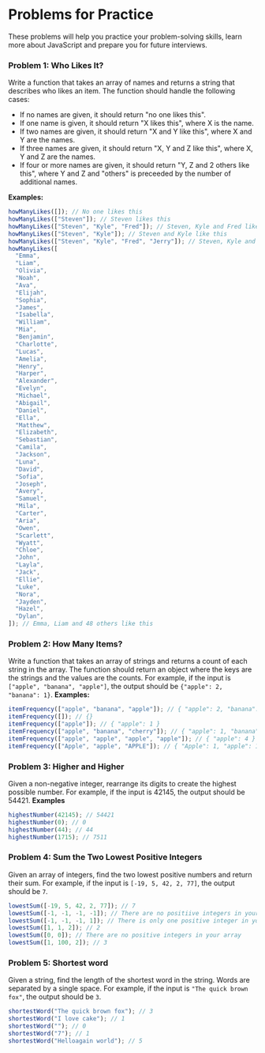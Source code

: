 # Problems for Practice

These problems will help you practice your problem-solving skills, learn more about JavaScript and prepare you for future interviews.

### Problem 1: Who Likes It?

Write a function that takes an array of names and returns a string that describes who likes an item. The function should handle the following cases:

- If no names are given, it should return "no one likes this".
- If one name is given, it should return "X likes this", where X is the name.
- If two names are given, it should return "X and Y like this", where X and Y are the names.
- If three names are given, it should return "X, Y and Z like this", where X, Y and Z are the names.
- If four or more names are given, it should return "Y, Z and 2 others like this", where Y and Z and "others" is preceeded by the number of additional names.

**Examples:**

```js
howManyLikes([]); // No one likes this
howManyLikes(["Steven"]); // Steven likes this
howManyLikes(["Steven", "Kyle", "Fred"]); // Steven, Kyle and Fred like this
howManyLikes(["Steven", "Kyle"]); // Steven and Kyle like this
howManyLikes(["Steven", "Kyle", "Fred", "Jerry"]); // Steven, Kyle and 2 others like this
howManyLikes([
  "Emma",
  "Liam",
  "Olivia",
  "Noah",
  "Ava",
  "Elijah",
  "Sophia",
  "James",
  "Isabella",
  "William",
  "Mia",
  "Benjamin",
  "Charlotte",
  "Lucas",
  "Amelia",
  "Henry",
  "Harper",
  "Alexander",
  "Evelyn",
  "Michael",
  "Abigail",
  "Daniel",
  "Ella",
  "Matthew",
  "Elizabeth",
  "Sebastian",
  "Camila",
  "Jackson",
  "Luna",
  "David",
  "Sofia",
  "Joseph",
  "Avery",
  "Samuel",
  "Mila",
  "Carter",
  "Aria",
  "Owen",
  "Scarlett",
  "Wyatt",
  "Chloe",
  "John",
  "Layla",
  "Jack",
  "Ellie",
  "Luke",
  "Nora",
  "Jayden",
  "Hazel",
  "Dylan",
]); // Emma, Liam and 48 others like this
```

### Problem 2: How Many Items?

Write a function that takes an array of strings and returns a count of each string in the array. The function should return an object where the keys are the strings and the values are the counts. For example, if the input is `["apple", "banana", "apple"]`, the output should be `{"apple": 2, "banana": 1}`.
**Examples:**

```js
itemFrequency(["apple", "banana", "apple"]); // { "apple": 2, "banana": 1 }
itemFrequency([]); // {}
itemFrequency(["apple"]); // { "apple": 1 }
itemFrequency(["apple", "banana", "cherry"]); // { "apple": 1, "banana": 1, "cherry": 1 }
itemFrequency(["apple", "apple", "apple", "apple"]); // { "apple": 4 }
itemFrequency(["Apple", "apple", "APPLE"]); // { "Apple": 1, "apple": 1, "APPLE": 1 }
```

### Problem 3: Higher and Higher

Given a non-negative integer, rearrange its digits to create the highest possible number. For example, if the input is 42145, the output should be 54421.
**Examples**

```js
highestNumber(42145); // 54421
highestNumber(0); // 0
highestNumber(44); // 44
highestNumber(1715); // 7511
```

### Problem 4: Sum the Two Lowest Positive Integers

Given an array of integers, find the two lowest positive numbers and return their sum. For example, if the input is `[-19, 5, 42, 2, 77]`, the output should be `7`.

```js
lowestSum([-19, 5, 42, 2, 77]); // 7
lowestSum([-1, -1, -1, -1]); // There are no positiive integers in your array
lowestSum([-1, -1, -1, 1]); // There is only one positive integer in your array
lowestSum([1, 1, 2]); // 2
lowestSum([0, 0]); // There are no positive integers in your array
lowestSum([1, 100, 2]); // 3
```

### Problem 5: Shortest word

Given a string, find the length of the shortest word in the string. Words are separated by a single space. For example, if the input is `"The quick brown fox"`, the output should be `3`.

```js
shortestWord("The quick brown fox"); // 3
shortestWord("I love cake"); // 1
shortestWord(""); // 0
shortestWord("7"); // 1
shortestWord("Helloagain world"); // 5
```
